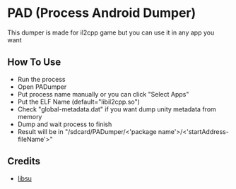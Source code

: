 # PAD (Process Android Dumper)
This dumper is made for il2cpp game but you can use it in any app you want

## How To Use
- Run the process
- Open PADumper
- Put process name manually or you can click "Select Apps"
- Put the ELF Name (default="libil2cpp.so")
- Check "global-metadata.dat" if you want dump unity metadata from memory
- Dump and wait process to finish
- Result will be in "/sdcard/PADumper/<'package name'>/<'startAddress-fileName'>"

## Credits
- [libsu](https://github.com/topjohnwu/libsu)
